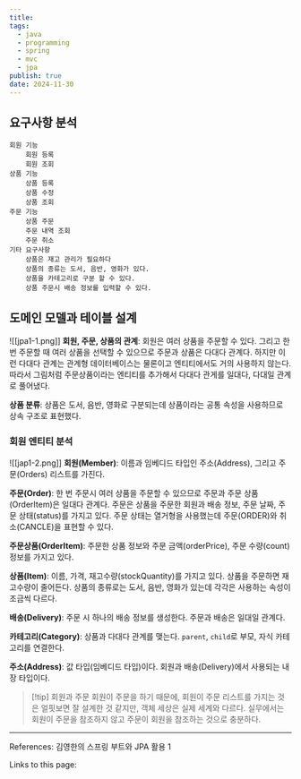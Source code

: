 ```yaml
---
title: 
tags:
  - java
  - programming
  - spring
  - mvc
  - jpa
publish: true
date: 2024-11-30
---
```

## 요구사항 분석

```
회원 기능
	회원 등록
	회원 조회
상품 기능
	상품 등록
	상품 수정
	상품 조회
주문 기능
	상품 주문
	주문 내역 조회
	주문 취소
기타 요구사항
	상품은 재고 관리가 필요하다
	상품의 종류는 도서, 음반, 영화가 있다.
	상품을 카테고리로 구분 할 수 있다.
	상품 주문시 배송 정보를 입력할 수 있다.
```

## 도메인 모델과 테이블 설계
![[jpa1-1.png]]
**회원, 주문, 상품의 관계**: 회원은 여러 상품을 주문할 수 있다. 그리고 한 번 주문할 때 여러 상품을 선택할 수 있으므로 주문과 상품은 다대다 관계다. 하지만 이런 다대다 관계는 관계형 데이터베이스는 물론이고 엔티티에서도 거의 사용하지 않는다. 따라서 그림처럼 주문상품이라는 엔티티를 추가해서 다대다 관게를 일대다, 다대일 관계로 풀어냈다.

**상품 분류**: 상품은 도서, 음반, 영화로 구분되는데 상품이라는 공통 속성을 사용하므로 상속 구조로 표현했다.

### 회원 엔티티 분석
![[jap1-2.png]]
**회원(Member)**: 이름과 임베디드 타입인 주소(Address), 그리고 주문(Orders) 리스트를 가진다.

**주문(Order)**: 한 번 주문시 여러 상품을 주문할 수 있으므로 주문과 주문 상품(OrderItem)은 일대다 관계다. 주문은 상품을 주문한 회원과 배송 정보, 주문 날짜, 주문 상태(status)를 가지고 있다. 주문 상태는 열거형을 사용했는데 주문(ORDER)와 취소(CANCLE)을 표현할 수 있다.

**주문상품(OrderItem)**: 주문한 상품 정보와 주문 금액(orderPrice), 주문 수량(count) 정보를 가지고 있다.

**상품(Item)**: 이름, 가격, 재고수량(stockQuantity)를 가지고 있다. 상품을 주문하면 재고수량이 줄어든다. 상품의 종류로는 도서, 음반, 영화가 있는데 각각은 사용하는 속성이 조금씩 다르다.

**배송(Delivery)**: 주문 시 하나의 배송 정보를 생성한다. 주문과 배송은 일대일 관계다.

**카테고리(Category)**: 상품과 다대다 관계를 맺는다. `parent`, `child`로 부모, 자식 카테고리를 연결한다.

**주소(Address)**: 값 타입(임베디드 타입)이다. 회원과 배송(Delivery)에서 사용되는 내장 타입이다.

> [!tip] 회원과 주문
> 회원이 주문을 하기 때문에, 회원이 주문 리스트를 가지는 것은 얼핏보면 잘 설계한 것 같지만, 객체 세상은 실제 세계와 다르다. 실무에서는 회원이 주문을 참조하지 않고 주문이 회원을 참조하는 것으로 충분하다.


---
References: 김영한의 스프링 부트와 JPA 활용 1

Links to this page: 